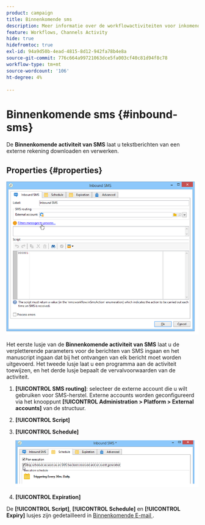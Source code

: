 ```yaml
---
product: campaign
title: Binnenkomende sms
description: Meer informatie over de workflowactiviteiten voor inkomende SMS
feature: Workflows, Channels Activity
hide: true
hidefromtoc: true
exl-id: 94a9d50b-4ead-4815-8d12-942fa78b4e8a
source-git-commit: 776c664a99721063dce5fa003cf40c81d94f8c78
workflow-type: tm+mt
source-wordcount: '106'
ht-degree: 4%

---
```


# Binnenkomende sms {#inbound-sms}



De **Binnenkomende activiteit van SMS** laat u tekstberichten van een externe rekening downloaden en verwerken.

## Properties {#properties}

![](assets/sms_rec_edit.png)

Het eerste lusje van de **Binnenkomende activiteit van SMS** laat u de verpletterende parameters voor de berichten van SMS ingaan en het manuscript ingaan dat bij het ontvangen van elk bericht moet worden uitgevoerd. Het tweede lusje laat u een programma aan de activiteit toewijzen, en het derde lusje bepaalt de vervalvoorwaarden van de activiteit.

1. **[!UICONTROL SMS routing]**: selecteer de externe account die u wilt gebruiken voor SMS-herstel. Externe accounts worden geconfigureerd via het knooppunt **[!UICONTROL Administration > Platform > External accounts]** van de structuur.
1. **[!UICONTROL Script]**
1. **[!UICONTROL Schedule]**

   ![](assets/sms_rec_edit_2.png)

1. **[!UICONTROL Expiration]**

De **[!UICONTROL Script]**, **[!UICONTROL Schedule]** en **[!UICONTROL Expiry]** lusjes zijn gedetailleerd in [ Binnenkomende E-mail ](inbound-emails.md).
